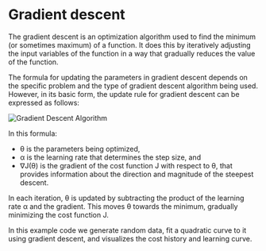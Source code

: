 # Gradient descent

The gradient descent is an optimization algorithm used to find the minimum (or sometimes maximum) of a function. It does this by iteratively adjusting the input variables of the function in a way that gradually reduces the value of the function.

The formula for updating the parameters in gradient descent depends on the specific problem and the type of gradient descent algorithm being used. However, in its basic form, the update rule for gradient descent can be expressed as follows:

![Gradient Descent Algorithm](https://latex.codecogs.com/png.latex?\color{White}%5Ctheta%20%3A%3D%20%5Ctheta%20-%20%5Calpha%20%5Ccdot%20%5Cnabla%20J%28%5Ctheta%29)

In this formula:
- θ is the parameters being optimized, 
- α is the learning rate that determines the step size, and 
- ∇J(θ) is the gradient of the cost function J with respect to θ, that provides information about the direction and magnitude of the steepest descent. 

In each iteration, θ is updated by subtracting the product of the learning rate α and the gradient. This moves θ towards the minimum, gradually minimizing the cost function J.

In this example code we generate random data, fit a quadratic curve to it using gradient descent, and visualizes the cost history and learning curve.

<!-- Different variants of gradient descent exist, such as batch gradient descent, stochastic gradient descent, and mini-batch gradient descent, which may have slight variations in the update rule. -->